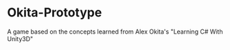 # Okita-Prototype
A game based on the concepts learned from Alex Okita's "Learning C# With Unity3D"

